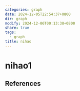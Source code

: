 ```yaml
---
categories: graph
date: 2024-12-05T22:54:37+0800
dir: graph
modify: 2024-12-06T00:13:38+0800
share: true
tags:
  - graph
title: nihao
---
```


# nihao1

## References